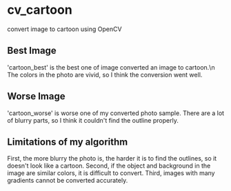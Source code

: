 # cv_cartoon
convert image to cartoon using OpenCV

## Best Image
'cartoon_best' is the best one of image converted an image to cartoon.\n
The colors in the photo are vivid, so I think the conversion went well.

## Worse Image
'cartoon_worse' is worse one of my converted photo sample.
There are a lot of blurry parts, so I think it couldn't find the outline properly.

## Limitations of my algorithm
First, the more blurry the photo is, the harder it is to find the outlines, so it doesn't look like a cartoon.
Second, if the object and background in the image are similar colors, it is difficult to convert.
Third, images with many gradients cannot be converted accurately.
